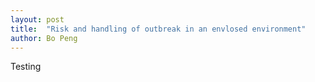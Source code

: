 ```yaml
---
layout: post
title:  "Risk and handling of outbreak in an envlosed environment"
author: Bo Peng
---
```


Testing
